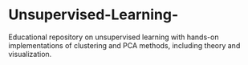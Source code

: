 # Unsupervised-Learning-
Educational repository on unsupervised learning with hands-on implementations of clustering and PCA methods, including theory and visualization.
